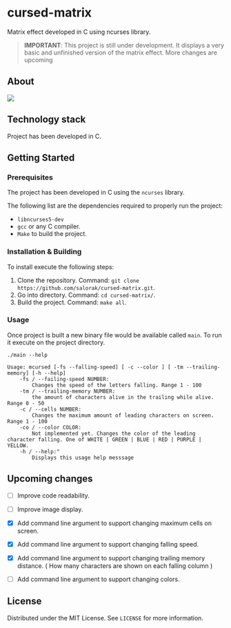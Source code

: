 # cursed-matrix
Matrix effect developed in C using ncurses library.

> **IMPORTANT**: This project is still under development. It displays a very basic and unfinished version of the matrix effect. More changes are upcoming

## About 

![](docs/output.gif)

## Technology stack
Project has been developed in C. 

## Getting Started

### Prerequisites
The project has been developed in C using the `ncurses` library. 

The following list are the dependencies required to properly run the project:
- `libncurses5-dev`
- `gcc` or any C compiler.
- `Make` to build the project.

### Installation & Building
To install execute the following steps:

1) Clone the repository. Command: `git clone https://github.com/salorak/cursed-matrix.git`.
2) Go into directory. Command: `cd cursed-matrix/`.
3) Build the project. Command: `make all`.


### Usage 

Once project is built a new binary file would be available called `main`.
To run it execute on the project directory.

```
./main --help

Usage: mcursed [-fs --falling-speed] [ -c --color ] [ -tm --trailing-memory] [-h --help]
    -fs / --failing-speed NUMBER:
        Changes the speed of the letters falling. Range 1 - 100
    -tm / --trailing-memory NUMBER:
        the amount of characters alive in the trailing while alive. Range 0 - 50
    -c / --cells NUMBER:
        Changes the maximum amount of leading characters on screen. Range 1 - 100
    -co / --color COLOR:
        Not implemented yet. Changes the color of the leading character falling. One of WHITE | GREEN | BLUE | RED | PURPLE | YELLOW. 
    -h / --help:" 
        Displays this usage help messsage

```


## Upcoming changes

- [ ] Improve code readability.
- [ ] Improve image display.
- [X] Add command line argument to support changing maximum cells on screen. 
- [X] Add command line argument to support changing falling speed.
- [X] Add command line argument to support changing trailing memory distance. ( How many characters are shown on each falling column )
- [ ] Add command line argument to support changing colors.


## License

Distributed under the MIT License. See `LICENSE` for more information. 


